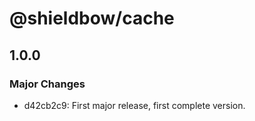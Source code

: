 # @shieldbow/cache

## 1.0.0

### Major Changes

- d42cb2c9: First major release, first complete version.
